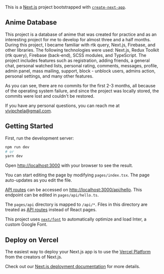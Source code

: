 This is a [Next.js](https://nextjs.org/) project bootstrapped with [`create-next-app`](https://github.com/vercel/next.js/tree/canary/packages/create-next-app).

## Anime Database

This project is a database of anime that was created for practice and as an interesting project for me to develop for almost three and a half months.
During this project, I became familiar with rtk query, Next.js, Firebase, and other libraries. The following technologies were used: Next.js, Redux Toolkit (rtk query), Firebase (back-end), SCSS modules, and TypeScript. The project includes features such as registration, adding friends, a general chat, personal watched lists, personal rating, comments, messages, profile, admin panel, mass mailing, support, block - unblock users, admins action, personal settings, and many other features.

As you can see, there are no commits for the first 2-3 months, all because of the operating system failure, and since the project was locally stored, the commits were lost and couldn't be restored.

If you have any personal questions, you can reach me at vjvjpchela@gmail.com.

## Getting Started

First, run the development server:

```bash
npm run dev
# or
yarn dev
```

Open [http://localhost:3000](http://localhost:3000) with your browser to see the result.

You can start editing the page by modifying `pages/index.tsx`. The page auto-updates as you edit the file.

[API routes](https://nextjs.org/docs/api-routes/introduction) can be accessed on [http://localhost:3000/api/hello](http://localhost:3000/api/hello). This endpoint can be edited in `pages/api/hello.ts`.

The `pages/api` directory is mapped to `/api/*`. Files in this directory are treated as [API routes](https://nextjs.org/docs/api-routes/introduction) instead of React pages.

This project uses [`next/font`](https://nextjs.org/docs/basic-features/font-optimization) to automatically optimize and load Inter, a custom Google Font.

## Deploy on Vercel

The easiest way to deploy your Next.js app is to use the [Vercel Platform](https://vercel.com/new?utm_medium=default-template&filter=next.js&utm_source=create-next-app&utm_campaign=create-next-app-readme) from the creators of Next.js.

Check out our [Next.js deployment documentation](https://nextjs.org/docs/deployment) for more details.
